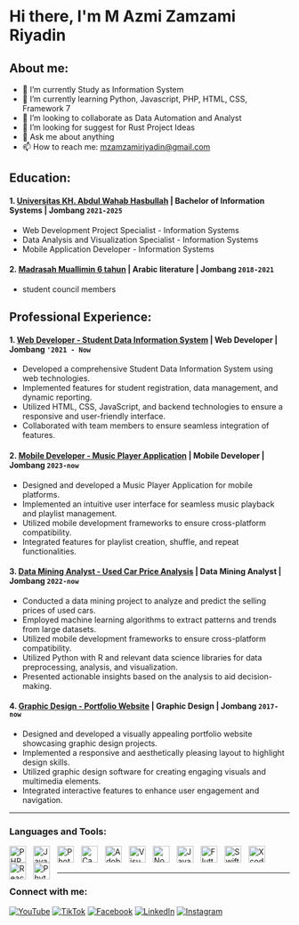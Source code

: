 # Hi there, I'm M Azmi Zamzami Riyadin
## About me:
- 🔭 I’m currently Study as Information System
- 🌱 I’m currently learning Python, Javascript, PHP, HTML, CSS, Framework 7
- 👯 I’m looking to collaborate as Data Automation and Analyst
- 🤔 I’m looking for suggest for Rust Project Ideas
- 💬 Ask me about anything
- 📫 How to reach me: mzamzamiriyadin@gmail.com

## Education:

#### 1. [ Universitas KH. Abdul Wahab Hasbullah](https://unwaha.ac.id) | Bachelor of Information Systems | Jombang `2021-2025`
   - Web Development Project Specialist - Information Systems
   - Data Analysis and Visualization Specialist - Information Systems
   - Mobile Application Developer - Information Systems
 #### 2. [Madrasah Muallimin 6 tahun](https://mualliminenamtahun.net) | Arabic literature | Jombang `2018-2021`
   - student council members

## Professional Experience:
#### 1. [ Web Developer - Student Data Information System](https://github.com/Azmiriyadin/webcrud) | Web Developer  | Jombang `'2021 - Now`
   - Developed a comprehensive Student Data Information System using web technologies.
   - Implemented features for student registration, data management, and dynamic reporting.
   - Utilized HTML, CSS, JavaScript, and backend technologies to ensure a responsive and user-friendly interface.
   - Collaborated with team members to ensure seamless integration of features.
     
#### 2. [Mobile Developer - Music Player Application](https://github.com/Azmiriyadin/aplikasimusik) | Mobile Developer | Jombang `2023-now`
   - Designed and developed a Music Player Application for mobile platforms.
   - Implemented an intuitive user interface for seamless music playback and playlist management.
   - Utilized mobile development frameworks to ensure cross-platform compatibility.
   - Integrated features for playlist creation, shuffle, and repeat functionalities.

 #### 3. [Data Mining Analyst - Used Car Price Analysis](https://github.com/Azmiriyadin/Data-Mining-Analisis-Harga-Jual-Mobil-Bekas) | Data Mining Analyst | Jombang `2022-now`
   - Conducted a data mining project to analyze and predict the selling prices of used cars.
   - Employed machine learning algorithms to extract patterns and trends from large datasets.
   - Utilized mobile development frameworks to ensure cross-platform compatibility.
   - Utilized Python with R and  relevant data science libraries for data preprocessing, analysis, and visualization.
   - Presented actionable insights based on the analysis to aid decision-making.

 #### 4. [Graphic Design - Portfolio Website](https://dribbble.com/shots/23141401-WEBSITE-PORTOFOLIO-DESIGN-GRAFIS) | Graphic Design | Jombang `2017-now`
   - Designed and developed a visually appealing portfolio website showcasing graphic design projects.
   - Implemented a responsive and aesthetically pleasing layout to highlight design skills.
   - Utilized graphic design software for creating engaging visuals and multimedia elements.
   - Integrated interactive features to enhance user engagement and navigation.
---

### Languages and Tools:

<a href="https://github.com/Azmiriyadin" target="_blank">
  <img align="left" alt="PHP" width="30px" src="https://cdn.jsdelivr.net/gh/devicons/devicon/icons/php/php-original.svg" style="padding-right:10px;" />
</a>

<a href="https://github.com/Azmiriyadin" target="_blank">
  <img align="left" alt="JavaScript" width="30px" src="https://cdn.jsdelivr.net/gh/devicons/devicon/icons/javascript/javascript-original.svg" style="padding-right:10px;" />
</a>

<a href="https://github.com/Azmiriyadin" target="_blank">
  <img align="left" alt="Photoshop" width="30px" src="https://cdn.jsdelivr.net/gh/devicons/devicon/icons/photoshop/photoshop-line.svg" style="padding-right:10px;" />
</a>

<a href="https://github.com/Azmiriyadin" target="_blank">
  <img align="left" alt="Canva" width="30px" src="https://cdn.jsdelivr.net/gh/devicons/devicon/icons/canva/canva-original.svg" style="padding-right:10px;" />
</a>

<a href="https://github.com/Azmiriyadin" target="_blank">
  <img align="left" alt="Adobe Illustrator" width="30px" src="https://cdn.jsdelivr.net/gh/devicons/devicon/icons/illustrator/illustrator-line.svg" style="padding-right:10px;" />
</a>

<a href="https://github.com/Azmiriyadin" target="_blank">
  <img align="left" alt="Visual Studio Code" width="30px" src="https://cdn.jsdelivr.net/gh/devicons/devicon/icons/vscode/vscode-original.svg" style="padding-right:10px;" />
</a>

<a href="https://github.com/Azmiriyadin" target="_blank">
  <img align="left" alt="Node.js" width="30px" src="https://cdn.jsdelivr.net/gh/devicons/devicon/icons/nodejs/nodejs-original.svg" style="padding-right:10px;" />
</a>

<a href="https://github.com/Azmiriyadin" target="_blank">
  <img align="left" alt="Java" width="30px" src="https://cdn.jsdelivr.net/gh/devicons/devicon/icons/java/java-original.svg" style="padding-right:10px;" />
</a>

<a href="https://github.com/Azmiriyadin" target="_blank">
  <img align="left" alt="Flutter" width="30px" src="https://cdn.jsdelivr.net/gh/devicons/devicon/icons/flutter/flutter-original.svg" style="padding-right:10px;" />
</a>

<a href="https://github.com/Azmiriyadin" target="_blank">
  <img align="left" alt="Swift" width="30px" src="https://cdn.jsdelivr.net/gh/devicons/devicon/icons/swift/swift-original.svg" style="padding-right:10px;" />
</a>

<a href="https://github.com/Azmiriyadin" target="_blank">
  <img align="left" alt="Xcode" width="30px" src="https://cdn.jsdelivr.net/gh/devicons/devicon/icons/xcode/xcode-original.svg" style="padding-right:10px;" />
</a>

<a href="https://github.com/Azmiriyadin" target="_blank">
  <img align="left" alt="React Native" width="30px" src="https://cdn.jsdelivr.net/gh/devicons/devicon/icons/react/react-original.svg" style="padding-right:10px;" />
</a>

<a href="https://github.com/Azmiriyadin" target="_blank">
  <img align="left" alt="Phyton" width="30px" src="https://cdn.jsdelivr.net/gh/devicons/devicon/icons/phyton/phyton-original.svg" style="padding-right:10px;" />
</a>



<br />
<br />

---
### Connect with me:

[![YouTube](https://img.shields.io/badge/YouTube-Subscribe-red?style=for-the-badge&logo=youtube)](https://www.youtube.com/channel/UCzZUGNVTxxrjkgvN9TfPmuQ)
[![TikTok](https://img.shields.io/badge/TikTok-Follow-blue?style=for-the-badge&logo=tiktok)](https://www.tiktok.com/@azmiriyadin28)
[![Facebook](https://img.shields.io/badge/Facebook-Connect-blue?style=for-the-badge&logo=facebook)](https://web.facebook.com/profile.php?id=100091217525457)
[![LinkedIn](https://img.shields.io/badge/LinkedIn-Connect-blue?style=for-the-badge&logo=linkedin)](https://www.linkedin.com/in/m-azmi-zamzami-riyadin)
[![Instagram](https://img.shields.io/badge/Instagram-Follow-orange?style=for-the-badge&logo=instagram)](https://www.instagram.com/azmi_riyadin)







